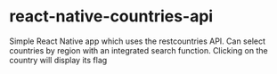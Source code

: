 # react-native-countries-api
Simple React Native app which uses the restcountries API. 
Can select countries by region with an integrated search function.
Clicking on the country will display its flag
